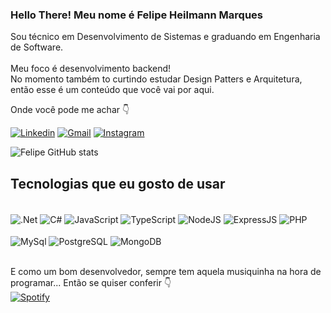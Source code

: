 ### Hello There! Meu nome é Felipe Heilmann Marques 

Sou técnico em Desenvolvimento de Sistemas e graduando em Engenharia de Software.
<br/>
<br/>
Meu foco é desenvolvimento backend! 
<br>
No momento também to curtindo estudar Design Patters e Arquitetura, então esse é um conteúdo que você vai por aqui. 

Onde você pode me achar 👇

[![Linkedin](https://img.shields.io/badge/LinkedIn-0077B5?style=for-the-badge&logo=linkedin&logoColor=white)](https://www.linkedin.com/in/felipe-heilmann-marques-a98534203/)
[![Gmail](https://img.shields.io/badge/Gmail-D14836?style=for-the-badge&logo=gmail&logoColor=white)](mailto:felipeheilmannm@gmail.com)
[![Instagram](https://img.shields.io/badge/Instagram-E4405F?style=for-the-badge&logo=instagram&logoColor=white)](https://www.instagram.com/felipeheilmann/)

![Felipe GitHub stats](https://github-readme-stats-git-masterrstaa-rickstaa.vercel.app/api?username=FelipeHeilmann&&show_icons=true&theme=synthwave)

## Tecnologias que eu gosto de usar

<div style="display: inline_block"><br/>
  <img align="center" src="https://img.shields.io/badge/.NET-5C2D91?style=for-the-badge&logo=.net&logoColor=white" alt= .Net>
  <img align="center" src="https://img.shields.io/badge/C%23-239120?style=for-the-badge&logo=c-sharp&logoColor=white" alt= C#>
  <img align="center" src="https://img.shields.io/badge/JavaScript-F7DF1E?style=for-the-badge&logo=javascript&logoColor=black" alt= JavaScript>
  <img align="center" src="https://img.shields.io/badge/TypeScript-007ACC?style=for-the-badge&logo=typescript&logoColor=white" alt= TypeScript>
  <img align="center" src="https://img.shields.io/badge/Node.js-43853D?style=for-the-badge&logo=node.js&logoColor=white" alt= NodeJS>
  <img align="center" src="https://img.shields.io/badge/Express.js-404D59?style=for-the-badge" alt= ExpressJS>
  <img align="center" src="https://img.shields.io/badge/PHP-777BB4?style=for-the-badge&logo=php&logoColor=white" alt= PHP>
  <br/><br/>
  <img align="center" src="https://img.shields.io/badge/MySQL-00000F?style=for-the-badge&logo=mysql&logoColor=white" alt= MySql>
  <img align="center" src="https://img.shields.io/badge/PostgreSQL-316192?style=for-the-badge&logo=postgresql&logoColor=white" alt= PostgreSQL>
  <img align="center" src="https://img.shields.io/badge/MongoDB-4EA94B?style=for-the-badge&logo=mongodb&logoColor=white" alt= MongoDB> 
</div><br/>

E como um bom desenvolvedor, sempre tem aquela musiquinha na hora de programar... Então se quiser conferir 👇
<br/>
[![Spotify](https://img.shields.io/badge/Spotify-1ED760?&style=for-the-badge&logo=spotify&logoColor=white)](https://open.spotify.com/user/felipeheilmann?si=c4a8abe863f14bc3)




